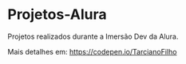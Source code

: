 # Projetos-Alura
Projetos realizados durante a Imersão Dev da Alura.

Mais detalhes em: https://codepen.io/TarcianoFilho
